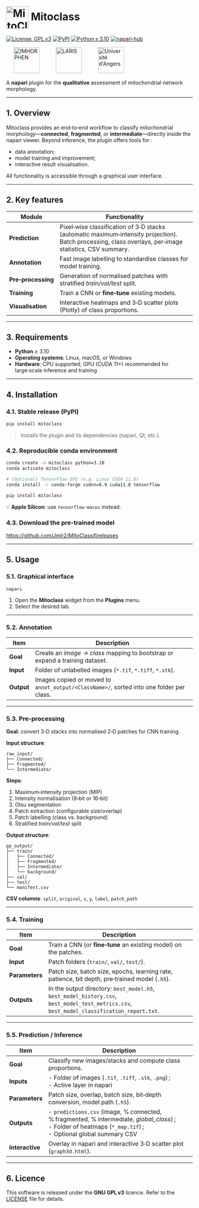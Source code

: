 # <img src="assets/mitoclass.png" alt="MitoClass logo" height="60" style="vertical-align: middle;"> Mitoclass         



[![License: GPL v3](https://img.shields.io/badge/License-GPL%20v3-blue.svg)](LICENSE)
[![PyPI](https://img.shields.io/pypi/v/mitoclass.svg)](https://pypi.org/project/mitoclass/)
[![Python ≥ 3.10](https://img.shields.io/badge/python-%3E%3D3.10-blue.svg)]()
[![napari‑hub](https://img.shields.io/badge/napari--hub-mitoclass-orange.svg)](https://github.com/napari/napari-hub)

<p align="left">
  <img src="assets/imhorphen.png" alt="IMHORPHEN" height="70" style="margin: 0 20px;">
  <img src="assets/LARIS.png" alt="LARIS" height="70" style="margin: 0 20px;">
  <img src="assets/ua.png" alt="Université d'Angers" height="70" style="margin: 0 20px;">
</p>

A **napari** plugin for the **qualitative** assessment of mitochondrial network morphology.

---

## 1. Overview

Mitoclass provides an end‑to‑end workflow to classify mitochondrial morphology—**connected**, **fragmented**, or **intermediate**—directly inside the napari viewer.
Beyond inference, the plugin offers tools for :

- data annotation;
- model training and improvement;
- interactive result visualisation.

All functionality is accessible through a graphical user interface.

---

## 2. Key features

| Module            | Functionality                                                                                                                                                                       |
|-------------------|--------------------------------------------------------------------------------------------------------------------------------------------------------------------------------------|
| **Prediction**    | Pixel‑wise classification of 3‑D stacks (automatic maximum‑intensity projection). Batch processing, class overlays, per‑image statistics, CSV summary.                              |
| **Annotation**    | Fast image labelling to standardise classes for model training.                                                                                                                     |
| **Pre‑processing**| Generation of normalised patches with stratified *train/val/test* split.                                                                                                            |
| **Training**      | Train a CNN or **fine‑tune** existing models.                                                                                                                                       |
| **Visualisation** | Interactive heatmaps and 3‑D scatter plots (Plotly) of class proportions.                                                                                                           |

---

## 3. Requirements

- **Python** ≥ 3.10
- **Operating systems**: Linux, macOS, or Windows
- **Hardware**: CPU supported; GPU (CUDA 11+) recommended for large‑scale inference and training

---

## 4. Installation

### 4.1. Stable release (PyPI)

```bash
pip install mitoclass
```

> Installs the plugin and its dependencies (napari, Qt, etc.).

### 4.2. Reproducible conda environment

```bash
conda create -n mitoclass python=3.10
conda activate mitoclass

# (Optional) TensorFlow GPU (e.g. Linux CUDA 11.8)
conda install -c conda-forge cudnn=8.9 cuda11.8 tensorflow

pip install mitoclass
```

💡 **Apple Silicon**: use `tensorflow-macos` instead.

### 4.3. Download the pre‑trained model

<https://github.com/Jmlr2/MitoClassif/releases>

---

## 5. Usage

### 5.1. Graphical interface

```bash
napari
```

1. Open the **Mitoclass** widget from the **Plugins** menu.
2. Select the desired tab.

---

### 5.2. Annotation

| Item        | Description                                                                                                                                                                      |
|-------------|----------------------------------------------------------------------------------------------------------------------------------------------------------------------------------|
| **Goal**    | Create an *image → class* mapping to bootstrap or expand a training dataset.                                                                                                     |
| **Input**   | Folder of unlabelled images (`*.tif`, `*.tiff`, `*.stk`).                                                                                                                         |
| **Output**  | Images copied or moved to `annot_output/<ClassName>/`, sorted into one folder per class.                                                                                          |

---

### 5.3. Pre‑processing

**Goal**: convert 3‑D stacks into normalised 2‑D patches for CNN training.

**Input structure**:

```
raw_input/
├── Connected/
├── Fragmented/
└── Intermediate/
```

**Steps**:

1. Maximum‑intensity projection (MIP)
2. Intensity normalisation (8‑bit or 16‑bit)
3. Otsu segmentation
4. Patch extraction (configurable size/overlap)
5. Patch labelling (class vs. background)
6. Stratified *train/val/test* split

**Output structure**:

```
pp_output/
├── train/
│   ├── Connected/
│   ├── Fragmented/
│   ├── Intermediate/
│   └── background/
├── val/
├── test/
└── manifest.csv
```

**CSV columns**: `split`, `original`, `x`, `y`, `label`, `patch_path`

---

### 5.4. Training

| Item          | Description                                                                                                                                                                  |
|---------------|------------------------------------------------------------------------------------------------------------------------------------------------------------------------------|
| **Goal**      | Train a CNN (or **fine‑tune** an existing model) on the patches.                                                                                                              |
| **Input**     | Patch folders (`train/`, `val/`, `test/`).                                                                                                                                    |
| **Parameters**| Patch size, batch size, epochs, learning rate, patience, bit depth, pre‑trained model (`.h5`).                                                                               |
| **Outputs**   | In the output directory: `best_model.h5`, `best_model_history.csv`, `best_model_test_metrics.csv`, `best_model_classification_report.txt`.                                    |

---

### 5.5. Prediction / Inference

| Item          | Description                                                                                                                                                                              |
|---------------|------------------------------------------------------------------------------------------------------------------------------------------------------------------------------------------|
| **Goal**      | Classify new images/stacks and compute class proportions.                                                                                                                                |
| **Inputs**    | - Folder of images (`.tif`, `.tiff`, `.stk`, `.png`) ; <br>- Active layer in napari                                                                                                      |
| **Parameters**| Patch size, overlap, batch size, bit‑depth conversion, model path (`.h5`).                                                                                                               |
| **Outputs**   | - `predictions.csv` (image, % connected, % fragmented, % intermediate, *global_class*) ; <br>- Folder of heatmaps (`*_map.tif`) ; <br>- Optional global summary CSV                     |
| **Interactive**| Overlay in napari and interactive 3‑D scatter plot (`graph3d.html`).                                                                                                                    |

---

## 6. Licence

This software is released under the **GNU GPL v3** licence.
Refer to the [LICENSE](LICENSE) file for details.
